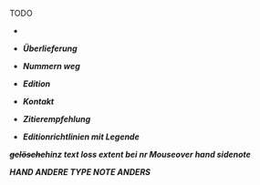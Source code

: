TODO
- <b> <i>
- Überlieferung 
- Nummern weg


- Edition
- Kontakt
- Zitierempfehlung
- Editionrichtlinien mit Legende


<subst><del>gelösche</del><insertion>hinz</insertion></subst>
<tl> text loss
extent bei nr
Mouseover hand sidenote

HAND ANDERE TYPE
NOTE ANDERS

